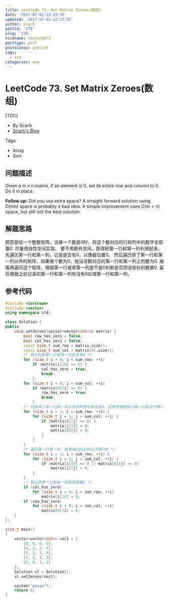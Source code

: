 ```yaml
---
title: LeetCode 73. Set Matrix Zeroes(数组)
date: '2017-07-03 22:33:35'
updated: '2017-07-03 22:33:35'
author: Scarb
postid: '278'
slug: '278'
nicename: leetcode73
posttype: post
poststatus: publish
tags:
  - acm
categories: exp
---
```


# LeetCode 73. Set Matrix Zeroes(数组)
[TOC]

- By Scarb
- [Scarb's Blog](http://47.106.131.90/blog)

Tags:

- Array
- Sort

## 问题描述

Given a m x n matrix, if an element is 0, set its entire row and column to 0. Do it in place.

**Follow up:**
Did you use extra space?
A straight forward solution using O(mn) space is probably a bad idea.
A simple improvement uses O(m + n) space, but still not the best solution.

## 解题思路
题意是给一个整数矩阵，当某一个数是0时，将这个数对应的行和列中的数字全部置0.
尽量用线性空间实现。
要不用额外空间，那得把第一行和第一列利用起来。
先遍历第一行和第一列，记录是否有0，以便最后置0。
然后遍历除了第一行和第一列以外的矩阵，如果某个数为0，就设该数对应的第一行和第一列上的数为0.
接着再遍历这个矩阵，根据第一行或者第一列是不是0判断是否把该坐标的数置0.
最后根据之前记录的第一行和第一列有没有0处理第一行和第一列。

## 参考代码
```C++
#include <iostream>
#include <vector>
using namespace std;

class Solution {
public:
	void setZeroes(vector<vector<int>>& matrix) {
		bool row_has_zero = false;
		bool col_has_zero = false;
		const size_t sum_row = matrix.size();
		const size_t sum_col = matrix[0].size();
		/* 首先判断第一行和第一列是否有0 */
		for (size_t i = 0; i < sum_row; ++i)
			if (matrix[i][0] == 0) {
				col_has_zero = true;
				break;
			}
		for (size_t i = 0; i < sum_col; ++i)
			if (matrix[0][i] == 0) {
				row_has_zero = true;
				break;
			}
		/* 判断除了第一行第一列以外的矩阵中有没有0，如果有就把该行第一行和该列第一列的数字设为0 */
		for (size_t i = 1; i < sum_row; ++i) {
			for (size_t j = 1; j < sum_col; ++j) {
				if (matrix[i][j] == 0) {
					matrix[i][0] = 0;
					matrix[0][j] = 0;
				}
			}
		}
		/* 遍历第一行第一列，如果有0则设该行/列都为0 */
		for (size_t i = 1; i < sum_row; ++i) {
			for (size_t j = 1; j < sum_col; ++j) {
				if (matrix[i][0] == 0 || matrix[0][j] == 0)
					matrix[i][j] = 0;
			}
		}
		/* 最后把第一行和第一列按需要置0 */
		if (col_has_zero)
			for (size_t i = 0; i < sum_row; ++i)
				matrix[i][0] = 0;
		if (row_has_zero)
			for (size_t i = 0; i < sum_col; ++i)
				matrix[0][i] = 0;
	}
};

size_t main()
{
	vector<vector<int>> vec1 = { 
		{0, 0, 0, 5},
		{4, 3, 1, 4},
		{0, 1, 1, 4},
		{1, 2, 1, 3},
		{0, 0, 1, 1} 
	};
	Solution sl = Solution();
	sl.setZeroes(vec1);

	system("pause");
	return 0;
}
```